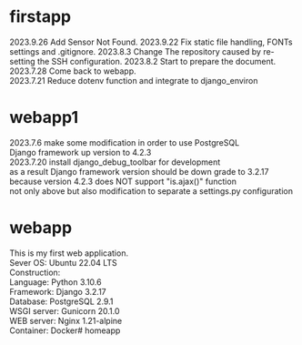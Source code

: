 # firstapp
2023.9.26   Add Sensor Not Found.
2023.9.22   Fix static file handling, FONTs settings and .gitignore.
2023.8.3    Change The repository caused by re-setting the SSH configuration.
2023.8.2    Start to prepare the document.  
2023.7.28   Come back to webapp.  
2023.7.21   Reduce dotenv function and integrate to django_environ  

# webapp1
2023.7.6 make some modification in order to use PostgreSQL    
    Django framework up version to 4.2.3  
2023.7.20 install django_debug_toolbar for development  
    as a result Django framework version should be down grade to 3.2.17  
    because version 4.2.3 does NOT support "is.ajax()" function  
    not only above but also modification to separate a settings.py configuration   

# webapp
This is my first web application.  
Sever OS: Ubuntu 22.04 LTS  
Construction:  
    Language: Python 3.10.6  
    Framework: Django 3.2.17  
    Database: PostgreSQL 2.9.1  
    WSGI server: Gunicorn 20.1.0  
    WEB server: Nginx 1.21-alpine  
    Container: Docker# homeapp  
